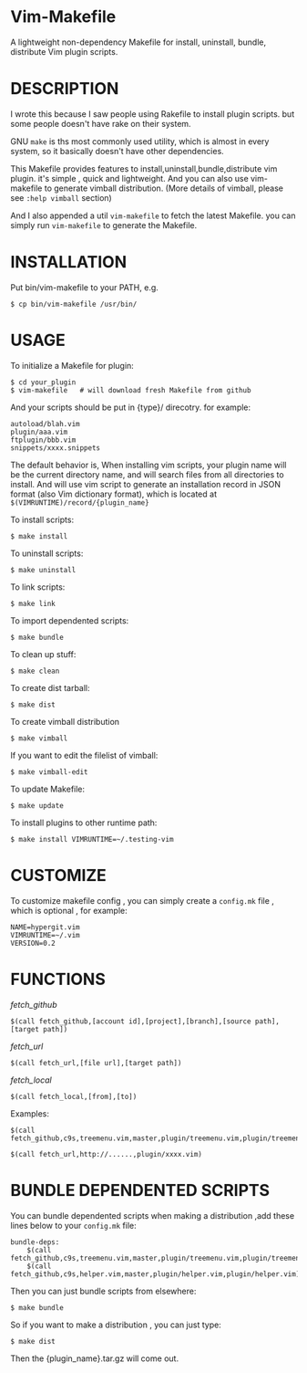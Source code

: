 Vim-Makefile
============

A lightweight non-dependency Makefile for install, uninstall, bundle, distribute Vim plugin scripts.

DESCRIPTION
===========

I wrote this because I saw people using Rakefile to install plugin scripts. but some people doesn't have 
rake on their system.

GNU `make` is ths most commonly used utility, which is almost in every system,
so it basically doesn't have other dependencies.

This Makefile provides features to install,uninstall,bundle,distribute vim plugin. it's simple 
, quick and lightweight. And you can also use vim-makefile to generate vimball distribution.
(More details of vimball, please see `:help vimball` section)

And I also appended a util `vim-makefile` to fetch the latest Makefile. you can
simply run `vim-makefile` to generate the Makefile.

INSTALLATION
============

Put bin/vim-makefile to your PATH, e.g.

	$ cp bin/vim-makefile /usr/bin/

USAGE
=====

To initialize a Makefile for plugin:

	$ cd your_plugin
	$ vim-makefile   # will download fresh Makefile from github

And your scripts should be put in
{type}/ direcotry. for example:
    
	autoload/blah.vim
    plugin/aaa.vim
	ftplugin/bbb.vim
	snippets/xxxx.snippets

The default behavior is, When installing vim scripts, your plugin name will be
the current directory name, and will search files from all directories to
install. And will use vim script to generate an installation record in JSON
format (also Vim dictionary format), which is located at
`$(VIMRUNTIME)/record/{plugin_name}`

To install scripts:

    $ make install

To uninstall scripts:

    $ make uninstall

To link scripts:

    $ make link

To import dependented scripts:

	$ make bundle

To clean up stuff:

	$ make clean

To create dist tarball:

	$ make dist

To create vimball distribution

    $ make vimball

If you want to edit the filelist of vimball:

    $ make vimball-edit

To update Makefile:

    $ make update

To install plugins to other runtime path:

    $ make install VIMRUNTIME=~/.testing-vim

CUSTOMIZE
=========

To customize makefile config , you can simply create a `config.mk` file , which
is optional , for example:

	NAME=hypergit.vim
	VIMRUNTIME=~/.vim
    VERSION=0.2


FUNCTIONS
=========

*fetch_github*

	$(call fetch_github,[account id],[project],[branch],[source path],[target path])

*fetch_url*

	$(call fetch_url,[file url],[target path])

*fetch_local*

	$(call fetch_local,[from],[to])

Examples:

	$(call fetch_github,c9s,treemenu.vim,master,plugin/treemenu.vim,plugin/treemenu.vim)

	$(call fetch_url,http://......,plugin/xxxx.vim)


BUNDLE DEPENDENTED SCRIPTS
==========================

You can bundle dependented scripts when making a distribution ,add these
lines below to your `config.mk` file:

	bundle-deps:
		$(call fetch_github,c9s,treemenu.vim,master,plugin/treemenu.vim,plugin/treemenu.vim)
		$(call fetch_github,c9s,helper.vim,master,plugin/helper.vim,plugin/helper.vim)

Then you can just bundle scripts from elsewhere:

	$ make bundle

So if you want to make a distribution , you can just type:

	$ make dist

Then the {plugin_name}.tar.gz will come out.

